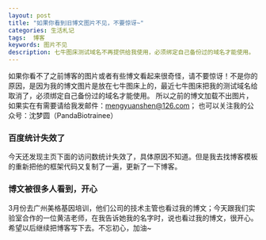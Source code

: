```yaml
---
layout: post
title: "如果你看到旧博文图片不见，不要惊讶~"
categories: 生活札记
tags:  博客
keywords: 图片不见
description: 七牛图床测试域名不再提供给我使用，必须绑定自己备份过的域名才能使用。
---
```





如果你看不了之前博客的图片或者有些博文看起来很奇怪，请不要惊讶！不是你的原因，是因为我的博文图片是放在七牛图床上的，最近七牛图床把我的测试域名给取消了，必须绑定自己备份过的域名才能使用。
所以之前的博文加载不出图片，如果实在有需要请给我发邮件：mengyuanshen@126.com；
也可以关注我的公众号：沈梦圆（PandaBiotrainee）





### 百度统计失效了
今天还发现主页下面的访问数统计失效了，具体原因不知道。但是我去找博客模板的重新把他的框架代码又复制了一遍，更新了一下博客。


### 博文被很多人看到，开心
3月份去广州美格基因培训，他们公司的技术主管也看过我的博文；今天跟我们实验室合作的一位黄洁老师，在我告诉她我的名字时，说也看过我的博文，很开心。希望以后继续把博客写下去。不忘初心，加油~
